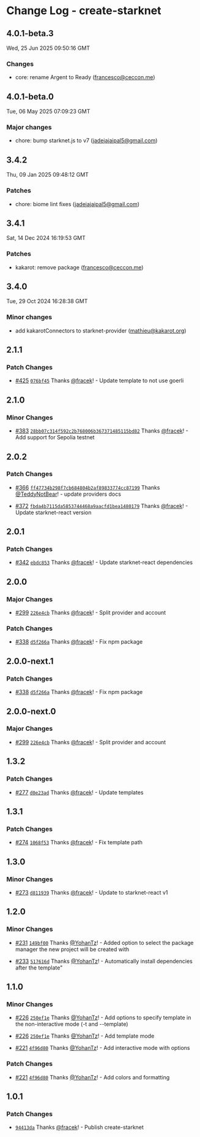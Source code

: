 # Change Log - create-starknet

<!-- This log was last generated on Wed, 25 Jun 2025 09:50:16 GMT and should not be manually modified. -->

<!-- Start content -->

## 4.0.1-beta.3

Wed, 25 Jun 2025 09:50:16 GMT

### Changes

- core: rename Argent to Ready (francesco@ceccon.me)

## 4.0.1-beta.0

Tue, 06 May 2025 07:09:23 GMT

### Major changes

- chore: bump starknet.js to v7 (jadejajaipal5@gmail.com)

## 3.4.2

Thu, 09 Jan 2025 09:48:12 GMT

### Patches

- chore: biome lint fixes (jadejajaipal5@gmail.com)

## 3.4.1

Sat, 14 Dec 2024 16:19:53 GMT

### Patches

- kakarot: remove package (francesco@ceccon.me)

## 3.4.0

Tue, 29 Oct 2024 16:28:38 GMT

### Minor changes

- add kakarotConnectors to starknet-provider (mathieu@kakarot.org)

## 2.1.1

### Patch Changes

- [#425](https://github.com/apibara/starknet-react/pull/425) [`076bf45`](https://github.com/apibara/starknet-react/commit/076bf4583561798b0d906f004bc25e1a7ab35127) Thanks [@fracek](https://github.com/fracek)! - Update template to not use goerli

## 2.1.0

### Minor Changes

- [#383](https://github.com/apibara/starknet-react/pull/383) [`28bb07c314f592c2b768006b367371485115bd82`](https://github.com/apibara/starknet-react/commit/28bb07c314f592c2b768006b367371485115bd82) Thanks [@fracek](https://github.com/fracek)! - Add support for Sepolia testnet

## 2.0.2

### Patch Changes

- [#366](https://github.com/apibara/starknet-react/pull/366) [`ff47734b298f7cb684804b2af89833774cc87199`](https://github.com/apibara/starknet-react/commit/ff47734b298f7cb684804b2af89833774cc87199) Thanks [@TeddyNotBear](https://github.com/TeddyNotBear)! - update providers docs

- [#372](https://github.com/apibara/starknet-react/pull/372) [`fbda4b7115da5853744468a9aacfd1bea1480179`](https://github.com/apibara/starknet-react/commit/fbda4b7115da5853744468a9aacfd1bea1480179) Thanks [@fracek](https://github.com/fracek)! - Update starknet-react version

## 2.0.1

### Patch Changes

- [#342](https://github.com/apibara/starknet-react/pull/342) [`ebdc853`](https://github.com/apibara/starknet-react/commit/ebdc8532f4ef31055faef61e317905bbe7a8d07a) Thanks [@fracek](https://github.com/fracek)! - Update starknet-react dependencies

## 2.0.0

### Major Changes

- [#299](https://github.com/apibara/starknet-react/pull/299) [`226e4cb`](https://github.com/apibara/starknet-react/commit/226e4cb1d8e9b478dc57d45a98a59a57733572bb) Thanks [@fracek](https://github.com/fracek)! - Split provider and account

### Patch Changes

- [#338](https://github.com/apibara/starknet-react/pull/338) [`d5f266a`](https://github.com/apibara/starknet-react/commit/d5f266a5378ddb17c70fcced020f5dddca21391a) Thanks [@fracek](https://github.com/fracek)! - Fix npm package

## 2.0.0-next.1

### Patch Changes

- [#338](https://github.com/apibara/starknet-react/pull/338) [`d5f266a`](https://github.com/apibara/starknet-react/commit/d5f266a5378ddb17c70fcced020f5dddca21391a) Thanks [@fracek](https://github.com/fracek)! - Fix npm package

## 2.0.0-next.0

### Major Changes

- [#299](https://github.com/apibara/starknet-react/pull/299) [`226e4cb`](https://github.com/apibara/starknet-react/commit/226e4cb1d8e9b478dc57d45a98a59a57733572bb) Thanks [@fracek](https://github.com/fracek)! - Split provider and account

## 1.3.2

### Patch Changes

- [#277](https://github.com/apibara/starknet-react/pull/277) [`d0e23ad`](https://github.com/apibara/starknet-react/commit/d0e23addd846415f9e9a40cb25183a1482b987bd) Thanks [@fracek](https://github.com/fracek)! - Update templates

## 1.3.1

### Patch Changes

- [#274](https://github.com/apibara/starknet-react/pull/274) [`1068f53`](https://github.com/apibara/starknet-react/commit/1068f5332c98f36ad4cf1e7eba0ed78a9043369d) Thanks [@fracek](https://github.com/fracek)! - Fix template path

## 1.3.0

### Minor Changes

- [#273](https://github.com/apibara/starknet-react/pull/273) [`d811939`](https://github.com/apibara/starknet-react/commit/d8119393f98b194a712c1c7914eede0586b01571) Thanks [@fracek](https://github.com/fracek)! - Update to starknet-react v1

## 1.2.0

### Minor Changes

- [#231](https://github.com/apibara/starknet-react/pull/231) [`149bf00`](https://github.com/apibara/starknet-react/commit/149bf00f7a4c705d2a10562d222c2318955dbdb4) Thanks [@YohanTz](https://github.com/YohanTz)! - Added option to select the package manager the new project will be created with

* [#233](https://github.com/apibara/starknet-react/pull/233) [`517616d`](https://github.com/apibara/starknet-react/commit/517616d33fef87099b4fbe946af18cf70e9e1ee6) Thanks [@YohanTz](https://github.com/YohanTz)! - Automatically install dependencies after the template"

## 1.1.0

### Minor Changes

- [#226](https://github.com/apibara/starknet-react/pull/226) [`250ef1e`](https://github.com/apibara/starknet-react/commit/250ef1e922ce668a2c1246d1044a8b06e4f2d535) Thanks [@YohanTz](https://github.com/YohanTz)! - Add options to specify template in the non-interactive mode (-t and --template)

* [#226](https://github.com/apibara/starknet-react/pull/226) [`250ef1e`](https://github.com/apibara/starknet-react/commit/250ef1e922ce668a2c1246d1044a8b06e4f2d535) Thanks [@YohanTz](https://github.com/YohanTz)! - Add template mode

- [#221](https://github.com/apibara/starknet-react/pull/221) [`4f96d80`](https://github.com/apibara/starknet-react/commit/4f96d809b26fd3c7cf1232370841a79da924b16e) Thanks [@YohanTz](https://github.com/YohanTz)! - Add interactive mode with options

### Patch Changes

- [#221](https://github.com/apibara/starknet-react/pull/221) [`4f96d80`](https://github.com/apibara/starknet-react/commit/4f96d809b26fd3c7cf1232370841a79da924b16e) Thanks [@YohanTz](https://github.com/YohanTz)! - Add colors and formatting

## 1.0.1

### Patch Changes

- [`94413da`](https://github.com/apibara/starknet-react/commit/94413da0878efb92efb8ce47f58a3112ad8e471f) Thanks [@fracek](https://github.com/fracek)! - Publish create-starknet
